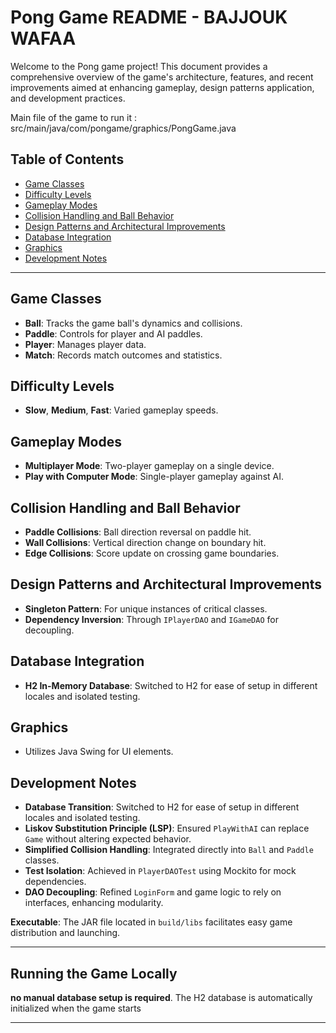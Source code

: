 # Pong Game README - BAJJOUK WAFAA

Welcome to the  Pong game project! This document provides a comprehensive overview of the game's architecture, features, and recent improvements aimed at enhancing gameplay, design patterns application, and development practices.

Main file of the game to run it : src/main/java/com/pongame/graphics/PongGame.java

## Table of Contents
- [Game Classes](#game-classes)
- [Difficulty Levels](#difficulty-levels)
- [Gameplay Modes](#gameplay-modes)
- [Collision Handling and Ball Behavior](#collision-handling-and-ball-behavior)
- [Design Patterns and Architectural Improvements](#design-patterns-and-architectural-improvements)
- [Database Integration](#database-integration)
- [Graphics](#graphics)
- [Development Notes](#development-notes)

---

## Game Classes
- **Ball**: Tracks the game ball's dynamics and collisions.
- **Paddle**: Controls for player and AI paddles.
- **Player**: Manages player data.
- **Match**: Records match outcomes and statistics.

## Difficulty Levels
- **Slow**, **Medium**, **Fast**: Varied gameplay speeds.

## Gameplay Modes
- **Multiplayer Mode**: Two-player gameplay on a single device.
- **Play with Computer Mode**: Single-player gameplay against AI.

## Collision Handling and Ball Behavior
- **Paddle Collisions**: Ball direction reversal on paddle hit.
- **Wall Collisions**: Vertical direction change on boundary hit.
- **Edge Collisions**: Score update on crossing game boundaries.

## Design Patterns and Architectural Improvements
- **Singleton Pattern**: For unique instances of critical classes.
- **Dependency Inversion**: Through `IPlayerDAO` and `IGameDAO` for decoupling.

## Database Integration
- **H2 In-Memory Database**: Switched to H2 for ease of setup in different locales and isolated testing.

## Graphics
- Utilizes Java Swing for UI elements.

## Development Notes
- **Database Transition**: Switched to H2 for ease of setup in different locales and isolated testing.
- **Liskov Substitution Principle (LSP)**: Ensured `PlayWithAI` can replace `Game` without altering expected behavior.
- **Simplified Collision Handling**: Integrated directly into `Ball` and `Paddle` classes.
- **Test Isolation**: Achieved in `PlayerDAOTest` using Mockito for mock dependencies.
- **DAO Decoupling**: Refined `LoginForm` and game logic to rely on interfaces, enhancing modularity.

**Executable**: The JAR file located in `build/libs` facilitates easy game distribution and launching.

---

## Running the Game Locally

**no manual database setup is required**. The H2 database is automatically initialized when the game starts

---


